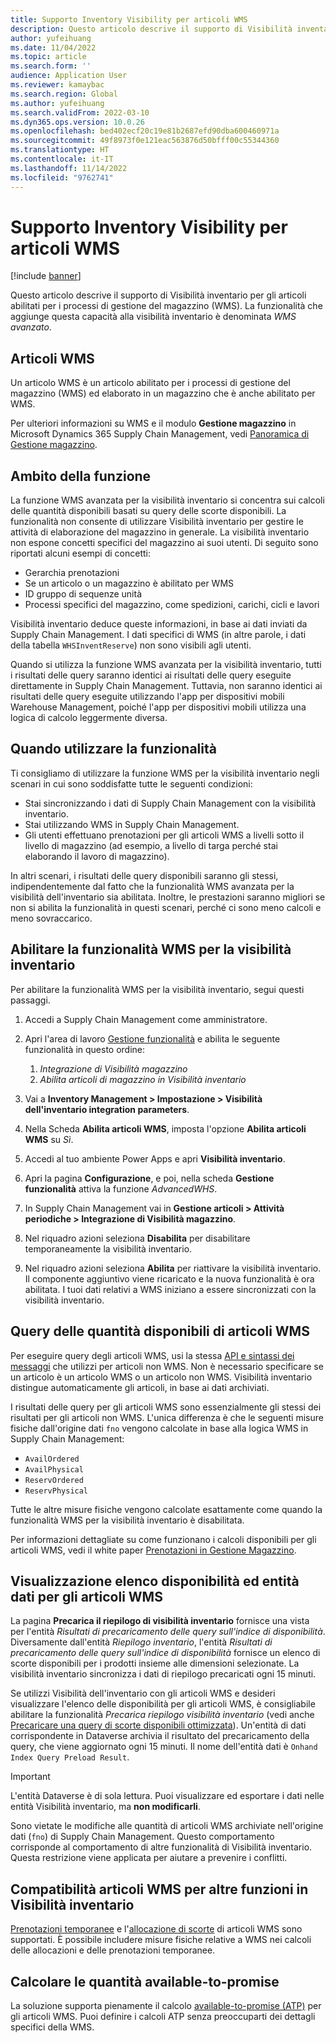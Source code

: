 ```yaml
---
title: Supporto Inventory Visibility per articoli WMS
description: Questo articolo descrive il supporto di Visibilità inventario per gli articoli abilitati per i processi di gestione del magazzino (articoli WMS).
author: yufeihuang
ms.date: 11/04/2022
ms.topic: article
ms.search.form: ''
audience: Application User
ms.reviewer: kamaybac
ms.search.region: Global
ms.author: yufeihuang
ms.search.validFrom: 2022-03-10
ms.dyn365.ops.version: 10.0.26
ms.openlocfilehash: bed402ecf20c19e81b2687efd90dba600460971a
ms.sourcegitcommit: 49f8973f0e121eac563876d50bfff00c55344360
ms.translationtype: HT
ms.contentlocale: it-IT
ms.lasthandoff: 11/14/2022
ms.locfileid: "9762741"
---
```

# <a name="inventory-visibility-support-for-wms-items"></a>Supporto Inventory Visibility per articoli WMS

[!include [banner](../includes/banner.md)]

Questo articolo descrive il supporto di Visibilità inventario per gli articoli abilitati per i processi di gestione del magazzino (WMS). La funzionalità che aggiunge questa capacità alla visibilità inventario è denominata *WMS avanzato*.

## <a name="wms-items"></a>Articoli WMS

Un articolo WMS è un articolo abilitato per i processi di gestione del magazzino (WMS) ed elaborato in un magazzino che è anche abilitato per WMS.

Per ulteriori informazioni su WMS e il modulo **Gestione magazzino** in Microsoft Dynamics 365 Supply Chain Management, vedi [Panoramica di Gestione magazzino](../warehousing/warehouse-management-overview.md).

## <a name="scope-of-the-feature"></a>Ambito della funzione

La funzione WMS avanzata per la visibilità inventario si concentra sui calcoli delle quantità disponibili basati su query delle scorte disponibili. La funzionalità non consente di utilizzare Visibilità inventario per gestire le attività di elaborazione del magazzino in generale. La visibilità inventario non espone concetti specifici del magazzino ai suoi utenti. Di seguito sono riportati alcuni esempi di concetti:

- Gerarchia prenotazioni
- Se un articolo o un magazzino è abilitato per WMS
- ID gruppo di sequenze unità
- Processi specifici del magazzino, come spedizioni, carichi, cicli e lavori

Visibilità inventario deduce queste informazioni, in base ai dati inviati da Supply Chain Management. I dati specifici di WMS (in altre parole, i dati della tabella `WHSInventReserve`) non sono visibili agli utenti.

Quando si utilizza la funzione WMS avanzata per la visibilità inventario, tutti i risultati delle query saranno identici ai risultati delle query eseguite direttamente in Supply Chain Management. Tuttavia, non saranno identici ai risultati delle query eseguite utilizzando l'app per dispositivi mobili Warehouse Management, poiché l'app per dispositivi mobili utilizza una logica di calcolo leggermente diversa.

## <a name="when-to-use-the-feature"></a>Quando utilizzare la funzionalità

Ti consigliamo di utilizzare la funzione WMS per la visibilità inventario negli scenari in cui sono soddisfatte tutte le seguenti condizioni:

- Stai sincronizzando i dati di Supply Chain Management con la visibilità inventario.
- Stai utilizzando WMS in Supply Chain Management.
- Gli utenti effettuano prenotazioni per gli articoli WMS a livelli sotto il livello di magazzino (ad esempio, a livello di targa perché stai elaborando il lavoro di magazzino).

In altri scenari, i risultati delle query disponibili saranno gli stessi, indipendentemente dal fatto che la funzionalità WMS avanzata per la visibilità dell'inventario sia abilitata. Inoltre, le prestazioni saranno migliori se non si abilita la funzionalità in questi scenari, perché ci sono meno calcoli e meno sovraccarico.

## <a name="enable-the-wms-feature-for-inventory-visibility"></a>Abilitare la funzionalità WMS per la visibilità inventario

Per abilitare la funzionalità WMS per la visibilità inventario, segui questi passaggi.

1. Accedi a Supply Chain Management come amministratore.
1. Apri l'area di lavoro [Gestione funzionalità](../../fin-ops-core/fin-ops/get-started/feature-management/feature-management-overview.md) e abilita le seguente funzionalità in questo ordine:

    1. *Integrazione di Visibilità magazzino*
    1. *Abilita articoli di magazzino in Visibilità inventario*

1. Vai a **Inventory Management \> Impostazione \> Visibilità dell'inventario integration parameters**.
1. Nella Scheda **Abilita articoli WMS**, imposta l'opzione **Abilita articoli WMS** su *Sì*.
1. Accedi al tuo ambiente Power Apps e apri **Visibilità inventario**.
1. Apri la pagina **Configurazione**, e poi, nella scheda **Gestione funzionalità** attiva la funzione *AdvancedWHS*.
1. In Supply Chain Management vai in **Gestione articoli \> Attività periodiche \> Integrazione di Visibilità magazzino**.
1. Nel riquadro azioni seleziona **Disabilita** per disabilitare temporaneamente la visibilità inventario.
1. Nel riquadro azioni seleziona **Abilita** per riattivare la visibilità inventario. Il componente aggiuntivo viene ricaricato e la nuova funzionalità è ora abilitata. I tuoi dati relativi a WMS iniziano a essere sincronizzati con la visibilità inventario.

## <a name="query-on-hand-quantities-of-wms-items"></a>Query delle quantità disponibili di articoli WMS

Per eseguire query degli articoli WMS, usi la stessa [API e sintassi dei messaggi](inventory-visibility-api.md) che utilizzi per articoli non WMS. Non è necessario specificare se un articolo è un articolo WMS o un articolo non WMS. Visibilità inventario distingue automaticamente gli articoli, in base ai dati archiviati.

I risultati delle query per gli articoli WMS sono essenzialmente gli stessi dei risultati per gli articoli non WMS. L'unica differenza è che le seguenti misure fisiche dall'origine dati `fno` vengono calcolate in base alla logica WMS in Supply Chain Management:

- `AvailOrdered`
- `AvailPhysical`
- `ReservOrdered`
- `ReservPhysical`

Tutte le altre misure fisiche vengono calcolate esattamente come quando la funzionalità WMS per la visibilità inventario è disabilitata.

Per informazioni dettagliate su come funzionano i calcoli disponibili per gli articoli WMS, vedi il white paper [Prenotazioni in Gestione Magazzino](https://www.microsoft.com/download/details.aspx?id=43284).

## <a name="on-hand-list-view-and-data-entity-for-wms-items"></a>Visualizzazione elenco disponibilità ed entità dati per gli articoli WMS

La pagina **Precarica il riepilogo di visibilità inventario** fornisce una vista per l'entità *Risultati di precaricamento delle query sull'indice di disponibilità*. Diversamente dall'entità *Riepilogo inventario*, l'entità *Risultati di precaricamento delle query sull'indice di disponibilità* fornisce un elenco di scorte disponibili per i prodotti insieme alle dimensioni selezionate. La visibilità inventario sincronizza i dati di riepilogo precaricati ogni 15 minuti.

Se utilizzi Visibilità dell'inventario con gli articoli WMS e desideri visualizzare l'elenco delle disponibilità per gli articoli WMS, è consigliabile abilitare la funzionalità *Precarica riepilogo visibilità inventario* (vedi anche [Precaricare una query di scorte disponibili ottimizzata](inventory-visibility-power-platform.md#preload-streamlined-onhand-query)). Un'entità di dati corrispondente in Dataverse archivia il risultato del precaricamento della query, che viene aggiornato ogni 15 minuti. Il nome dell'entità dati è `Onhand Index Query Preload Result`.

> [!IMPORTANT]
> L'entità Dataverse è di sola lettura. Puoi visualizzare ed esportare i dati nelle entità Visibilità inventario, ma **non modificarli**.

Sono vietate le modifiche alle quantità di articoli WMS archiviate nell'origine dati (`fno`) di Supply Chain Management. Questo comportamento corrisponde al comportamento di altre funzionalità di Visibilità inventario. Questa restrizione viene applicata per aiutare a prevenire i conflitti.

## <a name="wms-item-compatibility-for-other-functions-in-inventory-visibility"></a>Compatibilità articoli WMS per altre funzioni in Visibilità inventario

[Prenotazioni temporanee](inventory-visibility-reservations.md) e l'[allocazione di scorte](inventory-visibility-allocation.md) di articoli WMS sono supportati. È possibile includere misure fisiche relative a WMS nei calcoli delle allocazioni e delle prenotazioni temporanee.

## <a name="calculate-available-to-promise-quantities"></a>Calcolare le quantità available-to-promise

La soluzione supporta pienamente il calcolo [available-to-promise (ATP)](inventory-visibility-available-to-promise.md) per gli articoli WMS. Puoi definire i calcoli ATP senza preoccuparti dei dettagli specifici della WMS.
